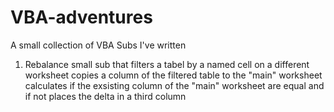 # VBA-adventures
A small collection of VBA Subs I've written 

1. Rebalance
    small sub that filters a tabel by a named cell on a different worksheet
    copies a column of the filtered table to the "main" worksheet 
    calculates if the exsisting column of the "main" worksheet are equal and if not places the delta in a third column
  

